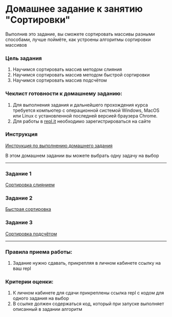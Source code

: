 # Домашнее задание к занятию "Сортировки"

Выполнив это задание, вы сможете сортировать массивы разными способами, лучше поймёте, как устроены алгоритмы сортировки массивов

### Цель задания

1. Научимся сортировать массив методом слияния
2. Научимся сортировать массив методом быстрой сортировки
3. Научимся сортировать массив подсчётом

### Чеклист готовности к домашнему заданию:

1. Для выполнения задания и дальнейшего прохождения курса требуется компьютер с операционной системой Windows, MacOS или Linux с установленной последней версией браузера Chrome.
2. Для работы в [repl.it](https://repl.it/) необходимо зарегистрироваться на сайте

### Инструкция

[Инструкция по выполнению домашнего задания](https://github.com/netology-code/algocpp-homeworks/tree/main/common)

В этом домашнем задании вы можете выбрать одну задачу на выбор

------

### Задание 1

[Сортировка слиянием](01)

### Задание 2

[Быстрая сортировка](02)

### Задание 3

[Сортировка подсчётом](03)

------

### Правила приема работы:

1. Задание нужно сдавать, прикрепляя в личном кабинете ссылку на ваш repl

### Критерии оценки:

1. К личном кабинете для сдачи прикреплены ссылка repl с кодом для одного задания на выбор
2. В ссылке должен содержаться код, который при запуске выполняет описанный в задании алгоритм
